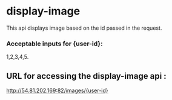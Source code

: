 # display-image
This api displays image based on the id passed in the request. 

### Acceptable inputs for {user-id}: 
1,2,3,4,5.

## URL for accessing the display-image api :
http://54.81.202.169:82/images/{user-id}
